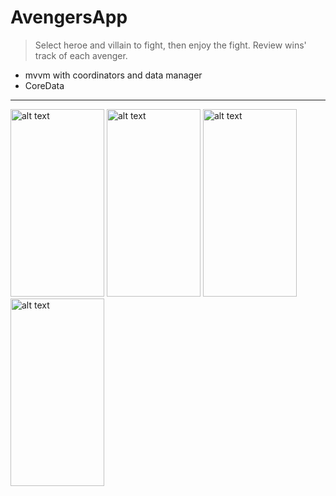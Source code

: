 # AvengersApp

> Select heroe and villain to fight, then enjoy the fight. Review wins' track of each avenger.

- mvvm with coordinators and data manager
- CoreData

-------
<img src="https://github.com/Rigonpa/ImagesForProjects/blob/master/AvengersApp/image1.png" alt="alt text" width="150" height="300">  <img src="https://github.com/Rigonpa/ImagesForProjects/blob/master/AvengersApp/image2.png" alt="alt text" width="150" height="300"> <img src="https://github.com/Rigonpa/ImagesForProjects/blob/master/AvengersApp/image3.png" alt="alt text" width="150" height="300">  <img src="https://github.com/Rigonpa/ImagesForProjects/blob/master/AvengersApp/Image4.png" alt="alt text" width="150" height="300">
